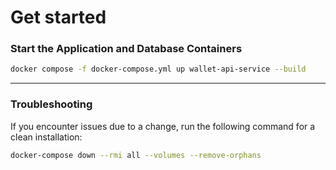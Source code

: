 # Get started
### Start the Application and Database Containers
```sh
docker compose -f docker-compose.yml up wallet-api-service --build
```
---

### Troubleshooting
If you encounter issues due to a change, run the following command for a clean installation:
```sh
docker-compose down --rmi all --volumes --remove-orphans
```
